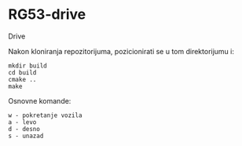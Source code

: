 # RG53-drive
Drive

Nakon kloniranja repozitorijuma, pozicionirati se u tom direktorijumu i:

```
mkdir build
cd build
cmake ..
make
```

Osnovne komande:

```
w - pokretanje vozila
a - levo
d - desno
s - unazad
```
